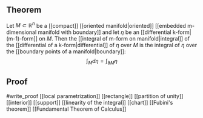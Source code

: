 ## Theorem
Let $M \subset\mathbb R^n$ be a [[compact]] [[oriented manifold|oriented]] [[embedded m-dimensional manifold with boundary]] and let $\eta$ be an [[differential k-form|(m-1)-form]] on $M$. Then the [[integral of m-form on manifold|integral]] of the [[differential of a k-form|differential]] of $\eta$ over $M$ is the integral of $\eta$ over the [[boundary points of a manifold|boundary]]: $$\int_M d\eta = \int_{\partial M}\eta$$
## Proof
#write_proof  [[local parametrization]] [[rectangle]] [[partition of unity]] [[interior]] [[support]] [[linearity of the integral]] [[chart]] [[Fubini's theorem]] [[Fundamental Theorem of Calculus]]